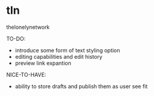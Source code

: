 # tln
thelonelynetwork


TO-DO:

- introduce some form of text styling option
- editing capabilities and edit history
- preview link expantion


NICE-TO-HAVE:

- ability to store drafts and publish them as user see fit